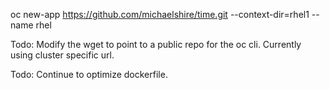 oc new-app https://github.com/michaelshire/time.git --context-dir=rhel1 --name rhel

Todo: Modify the wget to point to a public repo for the oc cli. Currently using cluster specific url.

Todo: Continue to optimize dockerfile.
